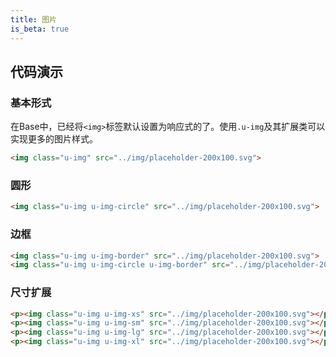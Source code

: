 ```yaml
---
title: 图片
is_beta: true
---
```


## 代码演示

### 基本形式

在Base中，已经将`<img>`标签默认设置为响应式的了。使用`.u-img`及其扩展类可以实现更多的图片样式。

<!-- demo_start -->
<div class="m-example"></div>

```html
<img class="u-img" src="../img/placeholder-200x100.svg">
```
<!-- demo_end -->

### 圆形

<!-- demo_start -->
<div class="m-example"></div>

```html
<img class="u-img u-img-circle" src="../img/placeholder-200x100.svg">
```
<!-- demo_end -->

### 边框

<!-- demo_start -->
<div class="m-example"></div>

```html
<img class="u-img u-img-border" src="../img/placeholder-200x100.svg">
<img class="u-img u-img-circle u-img-border" src="../img/placeholder-200x100.svg">
```
<!-- demo_end -->

### 尺寸扩展

<!-- demo_start -->
<div class="m-example"></div>

```html
<p><img class="u-img u-img-xs" src="../img/placeholder-200x100.svg"></p>
<p><img class="u-img u-img-sm" src="../img/placeholder-200x100.svg"></p>
<p><img class="u-img u-img-lg" src="../img/placeholder-200x100.svg"></p>
<p><img class="u-img u-img-xl" src="../img/placeholder-200x100.svg"></p>
```
<!-- demo_end -->

